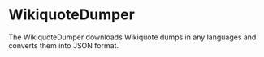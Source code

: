# WikiquoteDumper
The WikiquoteDumper downloads Wikiquote dumps in any languages and converts them into JSON format.
